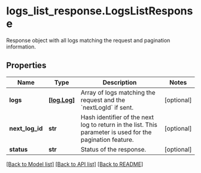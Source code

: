 # logs_list_response.LogsListResponse

Response object with all logs matching the request and pagination information.
## Properties
Name | Type | Description | Notes
------------ | ------------- | ------------- | -------------
**logs** | [**[log.Log]**](Log.md) | Array of logs matching the request and the &#x60;nextLogId&#x60; if sent. | [optional] 
**next_log_id** | **str** | Hash identifier of the next log to return in the list. This parameter is used for the pagination feature. | [optional] 
**status** | **str** | Status of the response. | [optional] 

[[Back to Model list]](../README.md#documentation-for-models) [[Back to API list]](../README.md#documentation-for-api-endpoints) [[Back to README]](../README.md)


